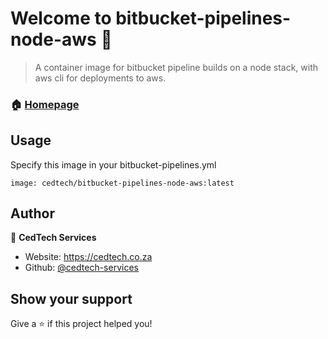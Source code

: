 # Welcome to bitbucket-pipelines-node-aws 👋

> A container image for bitbucket pipeline builds on a node stack, with aws cli for deployments to aws.

### 🏠 [Homepage](https://hub.docker.com/r/cedtech/bitbucket-pipelines-node-aws)

## Usage

Specify this image in your bitbucket-pipelines.yml

```
image: cedtech/bitbucket-pipelines-node-aws:latest
```

## Author

👤 **CedTech Services**

- Website: https://cedtech.co.za
- Github: [@cedtech-services](https://github.com/cedtech-services)

## Show your support

Give a ⭐️ if this project helped you!
